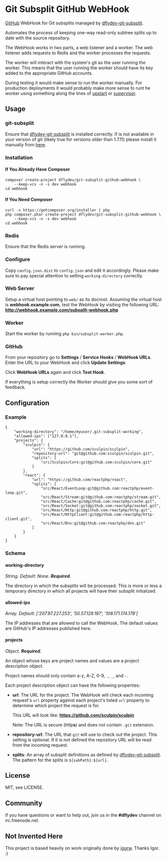 Git Subsplit GitHub WebHook
===========================

[GitHub][1] WebHook for Git subsplits managed by [dflydev-git-subsplit][2].

Automates the process of keeping one-way read-only subtree splits up to date
with the source repository.

The WebHook works in two parts, a web listener and a worker. The web listener
adds requests to Redis and the worker processes the requests.

The worker will interact with the system's git as the user running the worker.
This means that the user running the worker should have its key added to
the appropriate GitHub accounts.

During testing it would make sense to run the worker manually. For production
deployments it would probably make more sense to runt he worker using something
along the lines of [upstart][6] or [supervisor][7].


Usage
-----

### git-subsplit

Ensure that [dflydev-git-subsplit][2] is installed correctly. If is not available
in your version of git (likely true for versions older than 1.7.11)
please install it manually from [here][5].


### Installation

#### If You Already Have Composer

    composer create-project dflydev/git-subsplit-github-webhook \
        --keep-vcs -n -s dev webhook
    cd webhook

#### If You Need Composer

    curl -s https://getcomposer.org/installer | php
    php composer.phar create-project dflydev/git-subsplit-github-webhook \
        --keep-vcs -n -s dev webhook
    cd webhook

### Redis

Ensure that the Redis server is running.

### Configure

Copy `config.json.dist` to `config.json` and edit it accordingly. Please make sure
to pay special attention to setting `working-directory` correctly.

### Web Server

Setup a virtual host pointing to `web/` as its docroot. Assuming the virtual host
is **webhook.example.com**, test the WebHook by visiting the following URL:
**http://webhook.example.com/subsplit-webhook.php**

### Worker

Start the worker by running `php bin/subsplit-worker.php`.

### GitHub

From your repository go to **Settings** / **Service Hooks** / **WebHook URLs**.
Enter the URL to your WebHook and click **Update Settings**.

Click **WebHook URLs** again and click **Test Hook**.

If everything is setup correctly the Worker should give you some sort of feedback.


Configuration
-------------

### Example

```
{
    "working-directory": "/home/myuser/.git-subsplit-working",
    "allowed-ips": ["127.0.0.1"],
    "projects": {
        "sculpin": {
            "url": "https://github.com/sculpin/sculpin",
            "repository-url": "git@github.com:sculpin/sculpin.git",
            "splits": [
                "src/Sculpin/Core:git@github.com:sculpin/core.git"
            ]
        },
        "react": {
            "url": "https://github.com/reactphp/react",
            "splits": [
                "src/React/EventLoop:git@github.com:reactphp/event-loop.git",
                "src/React/Stream:git@github.com:reactphp/stream.git",
                "src/React/Cache:git@github.com:reactphp/cache.git",
                "src/React/Socket:git@github.com:reactphp/socket.git",
                "src/React/Http:git@github.com:reactphp/http.git",
                "src/React/HttpClient:git@github.com:reactphp/http-client.git",
                "src/React/Dns:git@github.com:reactphp/dns.git"
            ]
        }
    }
}
```

### Schema

#### working-directory

*String. Default: None. **Required.***

The directory in which the subsplits will be processed. This is more or less
a temporary directory in which all projects will have their subsplit initialized.

#### allowed-ips

*Array. Default: ['207.97.227.253', '50.57.128.197', '108.171.174.178']*

The IP addresses that are allowed to call the WebHook. The default values are
GitHub's IP addresses published here.

#### projects

*Object. **Required**.*

An object whose keys are project names and values are a project description
object.

Project names should only contain a-z, A-Z, 0-9, `.`, `_`, and `-`.

Each project description object can have the following properties:

 * **url**:
   The URL for the project. The WebHook will check each incoming request's
   `url` property against each project's listed `url` property to determine
   which project the request is for.
   
   This URL will look like: **https://github.com/sculpin/sculpin**
   
   Note: The URL is secure (http**s**) and does not contain `.git` extension.
 * **repository-url**:
   The URL that `git` will use to check out the project. This setting is
   optional. If it is not defined the repository URL will be read from the
   incoming request.
 * **splits**:
   An array of subsplit definitions as defined by [dflydev-git-subsplit][2].
   The pattern for the splits is `${subPath}:${url}`.


License
-------

MIT, see LICENSE.


Community
---------

If you have questions or want to help out, join us in the
**#dflydev** channel on irc.freenode.net.


Not Invented Here
-----------------

This project is based heavily on work originally done by [igorw][4].
Thanks Igor. :)


[1]: https://github.com
[2]: https://github.com/dflydev/git-subsplit
[3]: http://getcomposer.org
[4]: https://igor.io
[5]: https://github.com/apenwarr/git-subtree
[6]: http://upstart.ubuntu.com
[7]: http://supervisord.org
